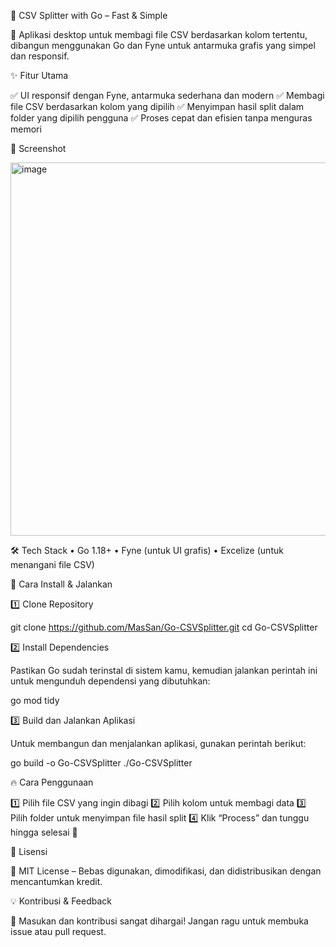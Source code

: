 🚀 CSV Splitter with Go – Fast & Simple

📌 Aplikasi desktop untuk membagi file CSV berdasarkan kolom tertentu, dibangun menggunakan Go dan Fyne untuk antarmuka grafis yang simpel dan responsif.

✨ Fitur Utama

✅ UI responsif dengan Fyne, antarmuka sederhana dan modern
✅ Membagi file CSV berdasarkan kolom yang dipilih
✅ Menyimpan hasil split dalam folder yang dipilih pengguna
✅ Proses cepat dan efisien tanpa menguras memori

📸 Screenshot

<img width="597" alt="image" src="https://github.com/user-attachments/assets/62f38fa8-c097-4609-8156-7c5e957d071d" />

🛠️ Tech Stack
	•	Go 1.18+
	•	Fyne (untuk UI grafis)
	•	Excelize (untuk menangani file CSV)

📌 Cara Install & Jalankan

1️⃣ Clone Repository

git clone https://github.com/MasSan/Go-CSVSplitter.git
cd Go-CSVSplitter

2️⃣ Install Dependencies

Pastikan Go sudah terinstal di sistem kamu, kemudian jalankan perintah ini untuk mengunduh dependensi yang dibutuhkan:

go mod tidy

3️⃣ Build dan Jalankan Aplikasi

Untuk membangun dan menjalankan aplikasi, gunakan perintah berikut:

go build -o Go-CSVSplitter
./Go-CSVSplitter

🔥 Cara Penggunaan

1️⃣ Pilih file CSV yang ingin dibagi
2️⃣ Pilih kolom untuk membagi data
3️⃣ Pilih folder untuk menyimpan file hasil split
4️⃣ Klik “Process” dan tunggu hingga selesai 🎉

📜 Lisensi

📄 MIT License – Bebas digunakan, dimodifikasi, dan didistribusikan dengan mencantumkan kredit.

💡 Kontribusi & Feedback

🎯 Masukan dan kontribusi sangat dihargai! Jangan ragu untuk membuka issue atau pull request.
